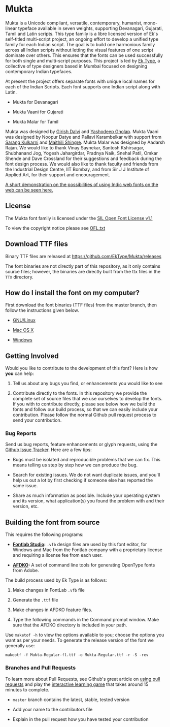 # Mukta

Mukta is a Unicode compliant, versatile, contemporary, humanist, mono-linear typeface available in seven weights, supporting Devanagari, Gujarati, Tamil and Latin scripts. 
This type family is a libre licensed version of Ek's self-titled multi-script project, an ongoing effort to develop a unified type family for each Indian script. 
The goal is to build one harmonious family across all Indian scripts without letting the visual features of one script dominate over others. 
This ensures that the fonts can be used successfully for both single and multi-script purposes. 
This project is led by [Ek Type](http://ektype.in), a collective of type designers based in Mumbai focused on designing contemporary Indian typefaces. 

At present the project offers separate fonts with unique local names for each of the Indian Scripts. 
Each font supports one Indian script along with Latin.

- Mukta for Devanagari

- Mukta Vaani for Gujarati

- Mukta Malar for Tamil

Mukta was designed by [Girish Dalvi](http://www.idc.iitb.ac.in/~girish) and [Yashodeep Gholap](http://www.yashodeepgholap.com). 
Mukta Vaani was designed by Noopur Datye and Pallavi Karambelkar with support from [Sarang Kulkarni](http://ektype.in) and [Maithili Shingre](http://ektype.in).
Mukta Malar was designed by Aadarsh Rajan.
We would like to thank Vinay Saynekar, Santosh Kshirsagar, Shubhanand Jog, Yogesh Jahargirdar, Pradnya Naik, Snehal Patil, Omkar Shende and Dave Crossland for their suggestions and feedback during the font design process. 
We would also like to thank faculty and friends from the Industrial Design Centre, IIT Bombay, and from Sir J J Institute of Applied Art, for their support and encouragement.

[A short demonstration on the possibilities of using Indic web fonts on the web can be seen here.](http://www.idc.iitb.ac.in/~girish/demo)

## License

The Mukta font family is licensed under the [SIL Open Font License v1.1](http://scripts.sil.org/OFL)

To view the copyright notice please see [OFL.txt](https://github.com/EkType/Mukta/blob/master/OFL.txt)

## Download TTF files

Binary TTF files are released at <https://github.com/EkType/Mukta/releases>

The font binaries are not directly part of this repository, as it only contains source files; 
however, the binaries are directly built from the ttx files in the `TTX` directory.

## How do I install the font on my computer?

First download the font binaries (TTF files) from the master branch, then follow the instructions given below.

- [GNU/Linux](http://lmgtfy.com/?q=how+to+install+fonts+in+linux)

- [Mac OS X](http://support.apple.com/kb/HT2509)

- [Windows](http://windows.microsoft.com/en-us/windows-vista/install-or-uninstall-fonts)

## Getting Involved

Would you like to contribute to the development of this font? Here is how **you** can help:

1. Tell us about any bugs you find, or enhancements you would like to see

2. Contribute directly to the fonts. 
    In this repository we provide the complete set of source files that we use ourselves to develop the fonts. 
    If you with to contribute directly, please see below how we build the fonts and follow our build process, so that we can easily include your contribution. 
    Please follow the normal Github pull request process to send your contribution. 

### Bug Reports

Send us bug reports, feature enhancements or glyph requests, using the [Github Issue Tracker](https://github.com/EkMukta/Mukta/issues). 
Here are a few tips:

- Bugs must be isolated and reproducible problems that we can fix. 
    This means telling us step by step how we can produce the bug.

- Search for existing issues. We do not want duplicate issues, and you'll help us out a lot by first checking if someone else has reported the same issue. 

- Share as much information as possible. 
    Include your operating system and its version, what application(s) you found the problem with and their version, etc. 

## Building the font from source
   
This requires the following programs:

- **[Fontlab Studio](http://www.fontlab.com/font-editor/fontlab-studio/):** `.vfb` design files are used by this font editor, for Windows and Mac from the Fontlab company with a proprietary license and requiring a license fee from each user. 

- **[AFDKO](http://www.adobe.com/devnet/opentype/afdko.html):** A set of command line tools for generating OpenType fonts from Adobe.

The build process used by Ek Type is as follows:

1. Make changes in FontLab `.vfb` file

2. Generate the `.ttf` file

3. Make changes in AFDKO feature files. 

4. Type the following commands in the Command prompt window. Make sure that the AFDKO directory is included in your path.

Use `maketof -h` to view the options available to you; 
choose the options you want as per your needs. 
To generate the release version of the font we generally use:

    makeotf -f Mukta-Regular-fl.ttf -o Mukta-Regular.ttf -r -S -rev

### Branches and Pull Requests

To learn more about Pull Requests, see Github's great article on [using pull requests](https://help.github.com/articles/using-pull-requests) and play the [interactive learning game](http://try.github.io) that takes around 15 minutes to complete.

- `master` branch contains the latest, stable, tested version 

- Add your name to the contributors file

- Explain in the pull request how you have tested your contribution
